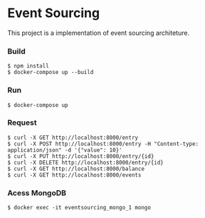 # Event Sourcing

This project is a implementation of event sourcing architeture.

### Build
    $ npm install
    $ docker-compose up --build


### Run
    $ docker-compose up

### Request
    $ curl -X GET http://localhost:8000/entry
    $ curl -X POST http://localhost:8000/entry -H "Content-type: application/json" -d '{"value": 10}'
    $ curl -X PUT http://localhost:8000/entry/{id}
    $ curl -X DELETE http://localhost:8000/entry/{id}
    $ curl -X GET http://localhost:8000/balance
    $ curl -X GET http://localhost:8000/events

### Acess MongoDB

    $ docker exec -it eventsourcing_mongo_1 mongo
    




